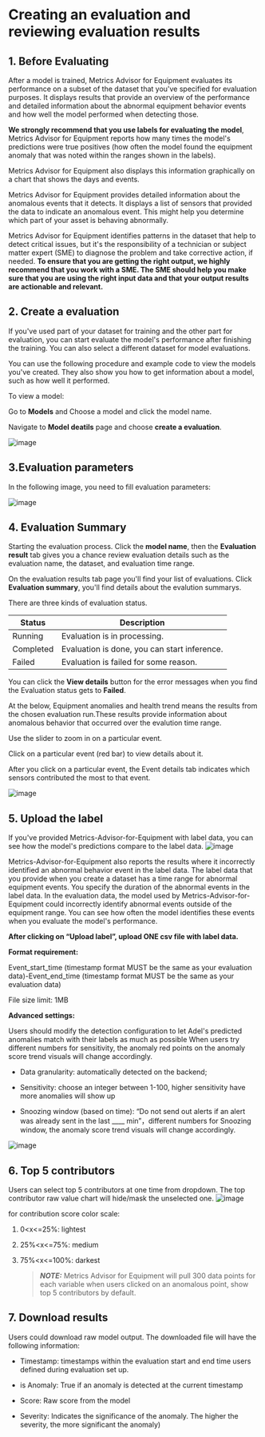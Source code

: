 # Creating an evaluation and reviewing evaluation results



## 1. Before Evaluating 

After a model is trained, Metrics Advisor for Equipment evaluates its performance on a subset of the dataset that you've specified for evaluation purposes. It displays results that provide an overview of the performance and detailed information about the abnormal equipment behavior events and how well the model performed when detecting those.

**We strongly recommend that you use labels for evaluating the model**, Metrics Advisor for Equipment reports how many times the model's predictions were true positives (how often the model found the equipment anomaly that was noted within the ranges shown in the labels). 

Metrics Advisor for Equipment also displays this information graphically on a chart that shows the days and events.

Metrics Advisor for Equipment provides detailed information about the anomalous events that it detects. It displays a list of sensors that provided the data to indicate an anomalous event. This might help you determine which part of your asset is behaving abnormally.

Metrics Advisor for Equipment identifies patterns in the dataset that help to detect critical issues, but it's the responsibility of a technician or subject matter expert (SME) to diagnose the problem and take corrective action, if needed. **To ensure that you are getting the right output, we highly recommend that you work with a SME. The SME should help you make sure that you are using the right input data and that your output results are actionable and relevant.**



## 2. Create a evaluation

If you've used part of your dataset for training and the other part for evaluation, you can start evaluate the model's performance after finishing the training. You can also select a different dataset for model evaluations.

You can use the following procedure and example code to view the models you've created. They also show you how to get information about a model, such as how well it performed.

To view a model:

Go to **Models** and Choose a model and click the model name. 

Navigate to **Model deatils** page and choose **create a evaluation**.

![image](https://user-images.githubusercontent.com/36343326/175050952-b3a5036e-2a48-48f2-92e1-070d54d8e886.png)

## 3.**Evaluation parameters** 

In the following image, you need to fill evaluation parameters:

![image](https://user-images.githubusercontent.com/36343326/175051021-6633e3fd-61af-45b1-bcb3-f3c645efa388.png)



## 4. Evaluation Summary

Starting the evaluation process. Click the **model name**, then the **Evaluation result** tab gives you a chance review evaluation details such as the evaluation name, the dataset, and evaluation time range.

On the evaluation results tab page you'll find your list of evaluations. 
Click **Evaluation summary**, you'll find details about the evalution summarys.

There are three kinds of evaluation status.

| Status    | Description                                  |
| --------- | -------------------------------------------- |
| Running   | Evaluation is in processing.                 |
| Completed | Evaluation is done, you can start inference. |
| Failed    | Evaluation is failed for some reason.        |

You can click the **View details** button for the error messages when you find the Evaluation status gets to **Failed**.

At the below, Equipment anomalies and health trend means the results from the chosen evaluation run.These results provide information about anomalous behavior that occurred over the evalution time range.

Use the slider to zoom in on a particular event.

Click on a particular event (red bar) to view details about it.

After you click on a particular event, the Event details tab indicates which sensors contributed the most to that event.

![image](https://user-images.githubusercontent.com/36343326/175233341-e8eda33b-84e8-4e1a-8440-a635cacde7fd.png)



## 5. Upload the label

If you've provided Metrics-Advisor-for-Equipment with label data, you can see how the model's predictions compare to the label data. 
![image](https://user-images.githubusercontent.com/36343326/175234568-54d77e0b-926b-4a3a-9f48-01c8d6f3a8fa.png)

Metrics-Advisor-for-Equipment also reports the results where it incorrectly identified an abnormal behavior event in the label data. The label data that you provide when you create a dataset has a time range for abnormal equipment events. You specify the duration of the abnormal events in the label data. In the evaluation data, the model used by Metrics-Advisor-for-Equipment could incorrectly identify abnormal events outside of the equipment range. You can see how often the model identifies these events when you evaluate the model's performance.

**After clicking on “Upload label”, upload ONE csv file with label data.** 

**Format requirement:**

Event_start_time (timestamp format MUST be the same as your evaluation data)-Event_end_time (timestamp format MUST be the same as your evaluation data) 

File size limit: 1MB

**Advanced settings:**

Users should modify the detection configuration to let Adel's predicted anomalies match with their labels as much as possible
When users try different numbers for sensitivity, the anomaly red points on the anomaly score trend visuals will change accordingly.

- Data granularity: automatically detected on the backend; 

- Sensitivity: choose an integer between 1-100, higher sensitivity have more anomalies will show up 

- Snoozing window (based on time): “Do not send out alerts if an alert was already sent in the last ____ min”，different numbers for Snoozing window, the anomaly score trend visuals will change accordingly. 

  

![image](https://user-images.githubusercontent.com/36343326/175235792-55d6f4df-5111-4739-8556-e6d46349df43.png)



## 6. Top 5 contributors
Users can select top 5 contributors at one time from dropdown. The top contributor raw value chart will hide/mask the unselected one.
![image](https://user-images.githubusercontent.com/36343326/175237217-cc591970-c8a5-4c16-8eb4-dbd5ef9cf651.png)

for contribution score color scale:
1. 0<x<=25%: lightest

2. 25%<x<=75%: medium

3. 75%<x<=100%: darkest

   

   > **_NOTE:_**  Metrics Advisor for Equipment will pull 300 data points for each variable when users clicked on an anomalous point, show top 5 contributors by default.


## 7. Download results

Users could download raw model output. The downloaded file will have the following information: 

- Timestamp: timestamps within the evaluation start and end time users defined during evaluation set up.

- is Anomaly: True if an anomaly is detected at the current timestamp

- Score: Raw score from the model

- Severity: Indicates the significance of the anomaly. The higher the severity, the more significant the anomaly)

  



